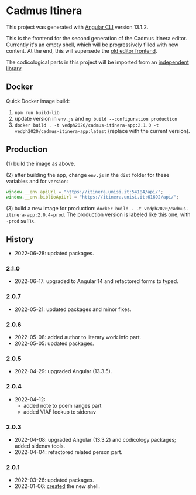 # Cadmus Itinera

This project was generated with [Angular CLI](https://github.com/angular/angular-cli) version 13.1.2.

This is the frontend for the second generation of the Cadmus Itinera editor. Currently it's an empty shell, which will be progressively filled with new content. At the end, this will supersede the [old editor frontend](https://github.com/vedph/cadmus_itinera).

The codicological parts in this project will be imported from an [independent library](https://github.com/vedph/cadmus-codicology).

## Docker

Quick Docker image build:

1. `npm run build-lib`
2. update version in `env.js` and `ng build --configuration production`
3. `docker build . -t vedph2020/cadmus-itinera-app:2.1.0 -t vedph2020/cadmus-itinera-app:latest` (replace with the current version).

## Production

(1) build the image as above.

(2) after building the app, change `env.js` in the `dist` folder for these variables and for `version`:

```js
window.__env.apiUrl = "https://itinera.unisi.it:54184/api/";
window.__env.biblioApiUrl = "https://itinera.unisi.it:61692/api/";
```

(3) build a new image for production: `docker build . -t vedph2020/cadmus-itinera-app:2.0.4-prod`. The production version is labeled like this one, with `-prod` suffix.

## History

- 2022-06-28: updated packages.

### 2.1.0

- 2022-06-17: upgraded to Angular 14 and refactored forms to typed.

### 2.0.7

- 2022-05-21: updated packages and minor fixes.

### 2.0.6

- 2022-05-08: added author to literary work info part.
- 2022-05-05: updated packages.

### 2.0.5

- 2022-04-29: upgraded Angular (13.3.5).

### 2.0.4

- 2022-04-12:
  - added note to poem ranges part
  - added VIAF lookup to sidenav

### 2.0.3

- 2022-04-08: upgraded Angular (13.3.2) and codicology packages; added sidenav tools.
- 2022-04-04: refactored related person part.

### 2.0.1

- 2022-03-26: updated packages.
- 2022-01-06: [created](https://github.com/vedph/cadmus_doc/blob/master/guide/frontend/creating.md) the new shell.
